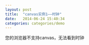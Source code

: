 ```yaml
---
layout: post
title:  "canvas实例1——时钟"
date:   2014-06-24 15:40:34
categories: categories/demo
---
```


<canvas id="clock" width="500" height="500">您的浏览器不支持canvas，无法看到时钟</canvas>

<script type="text/javascript">
  var clock = document.getElementById('clock');
  var cxt = clock.getContext('2d');

  function drawClock(){
    cxt.clearRect(0,0,500,500);
    var now = new Date();
    var sec = now.getSeconds();
    var min = now.getMinutes();
    var hour = now.getHours();
    // 小时必须获取浮点类型(小时+分针数转化为小时)
    hour = hour + min/60;


    // 问题  19:23:30
    // 将24小时进制转换为12小时
    hour = hour>12?hour-12:hour;

    // 表盘(蓝色)
    cxt.lineWidth = 10;
    cxt.strokeStyle='blue'
    cxt.beginPath();
    cxt.arc(250,250,200,0,360,false);
    cxt.closePath();
    cxt.stroke();

    // 刻度
      // 时刻度
        for(var i = 0; i < 12; i++){
          cxt.save();
          cxt.lineWidth = 7;
          cxt.strokeStyle = '#000000';
          // 设置0,0点
          cxt.translate(250,250);
          // 设置旋转角度
          cxt.rotate(i*30*Math.PI/180);//角度*Math.PI/180
          cxt.beginPath();
          cxt.moveTo(0,-170);
          cxt.lineTo(0,-190);
          cxt.closePath()
          cxt.stroke();
          cxt.restore();
        }

      // 分刻度
        for(var i = 0; i < 60; i++){
          cxt.save();
          cxt.lineWidth = 5;
          cxt.strokeStyle = '#000000';
          cxt.translate(250,250);
          cxt.rotate(i*6*Math.PI/180);
          cxt.beginPath();
          cxt.moveTo(0,-180);
          cxt.lineTo(0, -190);
          cxt.closePath();
          cxt.stroke();
          cxt.restore();
        }
    // 指针
      // 时针
        cxt.save();
        cxt.lineWidth = 7;
        cxt.strokeStyle = '#000';

        // 设置0,0点
        cxt.translate(250,250);
        // 设置旋转角度
        cxt.rotate(hour*30*Math.PI/180);
        cxt.beginPath();
        cxt.moveTo(0,-120);
        cxt.lineTo(0,10);
        cxt.closePath();
        cxt.stroke();

        cxt.restore();
      // 分针
        cxt.save();
        cxt.translate(250,250);//设置0,0点
        cxt.rotate(min*6*Math.PI/180);
        cxt.strokeStyle = '#000';
        cxt.lineWidth = 7;

        cxt.beginPath();
        cxt.moveTo(0,-160);
        cxt.lineTo(0,15);
        cxt.closePath();
        cxt.stroke();
        cxt.restore();

      // 秒针
        cxt.save();
        cxt.strokeStyle = '#ff0000';
        cxt.lineWidth = 3;
        // 设置0,0点
        cxt.translate(250,250);
        // 角度
        cxt.rotate(sec*6*Math.PI/180);
        // 画图
        cxt.beginPath();
        cxt.moveTo(0,-170);
        cxt.lineTo(0,20);
        cxt.closePath();
        cxt.stroke();
        // 画出时针、分针、秒针的交叉点
        cxt.beginPath();
        cxt.arc(0,0,5,0,360,false);
        cxt.closePath();
        // 设置填充样式
        cxt.fillStyle = '#000';
        // cxt.strokeStyle = 'red';
        cxt.fill();
        cxt.stroke();

        cxt.beginPath();
        cxt.arc(0,-150,3,0,360);
        cxt.closePath();
        cxt.fill();
        cxt.stroke();
        cxt.restore();

  }

  drawClock();
  // 使用setInterval(代码，毫秒时间),让时钟动起来
    setInterval(drawClock,1000)
</script>
